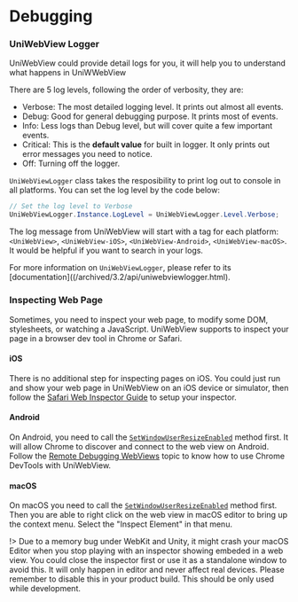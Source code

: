 # Debugging

### UniWebView Logger

UniWebView could provide detail logs for you, it will help you to understand what happens in UniWWebView

There are 5 log levels, following the order of verbosity, they are:

- Verbose: The most detailed logging level. It prints out almost all events.
- Debug: Good for general debugging purpose. It prints most of events.
- Info: Less logs than Debug level, but will cover quite a few important events.
- Critical: This is the **default value** for built in logger. It only prints out error messages you need to notice.
- Off: Turning off the logger.

`UniWebViewLogger` class takes the resposibility to print log out to console in all platforms. You can set the log level by the code below:

```csharp
// Set the log level to Verbose
UniWebViewLogger.Instance.LogLevel = UniWebViewLogger.Level.Verbose;
```

The log message from UniWebView will start with a tag for each platform: `<UniWebView>`, `<UniWebView-iOS>`, `<UniWebView-Android>`, `<UniWebView-macOS>`. It would be helpful if you want to search in your logs.

For more information on `UniWebViewLogger`, please refer to its [documentation]((/archived/3.2/api/uniwebviewlogger.html).

### Inspecting Web Page

Sometimes, you need to inspect your web page, to modify some DOM, stylesheets, or watching a JavaScript. UniWebView supports to inspect your page in a browser dev tool in Chrome or Safari.

#### iOS

There is no additional step for inspecting pages on iOS. You could just run and show your web page in UniWebView on an iOS device or simulator, then follow the [Safari Web Inspector Guide](https://developer.apple.com/library/content/documentation/AppleApplications/Conceptual/Safari_Developer_Guide/GettingStarted/GettingStarted.html) to setup your inspector.

#### Android

On Android, you need to call the [`SetWindowUserResizeEnabled`](/archived/3.2/api/uniwebview.html?id=setwindowuserresizeenabled) method first. It will allow Chrome to discover and connect to the web view on Android. Follow the [Remote Debugging WebViews](https://developers.google.com/web/tools/chrome-devtools/remote-debugging/webviews) topic to know how to use Chrome DevTools with UniWebView.

#### macOS

On macOS you need to call the [`SetWindowUserResizeEnabled`](/archived/3.2/api/uniwebview.html?id=setwindowuserresizeenabled) method first. Then you are able to right click on the web view in macOS editor to bring up the context menu. Select the "Inspect Element" in that menu.

!> Due to a memory bug under WebKit and Unity, it might crash your macOS Editor when you stop playing with an inspector showing embeded in a web view. You could close the inspector first or use it as a standalone window to avoid this. It will only happen in editor and never affect real devices. Please remember to disable this in your product build. This should be only used while development.